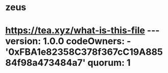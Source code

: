 # zeus
# https://tea.xyz/what-is-this-file --- version: 1.0.0 codeOwners:   - '0xFBA1e82358C378f367cC19A88584f98a473484a7' quorum: 1
